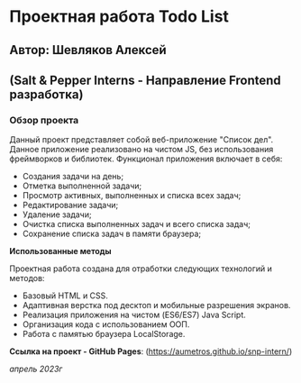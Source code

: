 # Проектная работа Todo List
## Автор: Шевляков Алексей
## (Salt & Pepper Interns - Направление Frontend разработка)

### Обзор проекта
Данный проект представляет собой веб-приложение "Список дел". Данное приложение реализовано на чистом JS, без использования фреймворков и библиотек.
Функционал приложения включает в себя:
* Создания задачи на день;
* Отметка выполненной задачи;
* Просмотр активных, выполненных и списка всех задач;
* Редактирование задачи;
* Удаление задачи;
* Очистка списка выполненных задач и всего списка задач;
* Сохранение списка задач в памяти браузера;

**Использованные методы**

Проектная работа создана для отработки следующих технологий и методов:
* Базовый HTML и CSS.
* Адаптивная верстка под десктоп и мобильные разрешения экранов.
* Реализация приложения на чистом (ES6/ES7) Java Script.
* Организация кода с использованием ООП.
* Работа с памятью браузера LocalStorage.


**Ссылка на проект - GitHub Pages**: (https://aumetros.github.io/snp-intern/)

*апрель 2023г*
